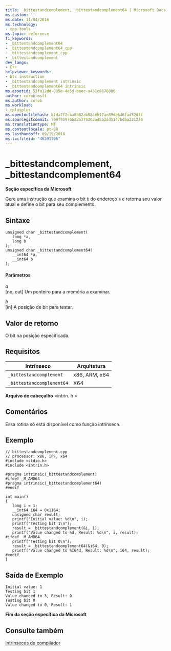 ```yaml
---
title: _bittestandcomplement, _bittestandcomplement64 | Microsoft Docs
ms.custom: ''
ms.date: 11/04/2016
ms.technology:
- cpp-tools
ms.topic: reference
f1_keywords:
- _bittestandcomplement64
- _bittestandcomplement64_cpp
- _bittestandcomplement_cpp
- _bittestandcomplement
dev_langs:
- C++
helpviewer_keywords:
- btc instruction
- _bittestandcomplement intrinsic
- _bittestandcomplement64 intrinsic
ms.assetid: 53fa12dd-835e-4e5d-baec-a431c8678806
author: corob-msft
ms.author: corob
ms.workload:
- cplusplus
ms.openlocfilehash: bfda7f2cba8b82ab584eb17ae89db646fad52dff
ms.sourcegitcommit: 799f9b976623a375203ad8b2ad5147bd6a2212f0
ms.translationtype: MT
ms.contentlocale: pt-BR
ms.lasthandoff: 09/19/2018
ms.locfileid: "46391306"
---
```

# <a name="bittestandcomplement-bittestandcomplement64"></a>_bittestandcomplement, _bittestandcomplement64

**Seção específica da Microsoft**

Gere uma instrução que examina o bit `b` do endereço `a` e retorna seu valor atual e define o bit para seu complemento.

## <a name="syntax"></a>Sintaxe

```
unsigned char _bittestandcomplement(
   long *a,
   long b
);
unsigned char _bittestandcomplement64(
   __int64 *a,
   __int64 b
);
```

#### <a name="parameters"></a>Parâmetros

*a*<br/>
[no, out] Um ponteiro para a memória a examinar.

*b*<br/>
[in] A posição de bit para testar.

## <a name="return-value"></a>Valor de retorno

O bit na posição especificada.

## <a name="requirements"></a>Requisitos

|Intrínseco|Arquitetura|
|---------------|------------------|
|`_bittestandcomplement`|x86, ARM, x64|
|`_bittestandcomplement64`|X64|

**Arquivo de cabeçalho** \<intrin. h >

## <a name="remarks"></a>Comentários

Essa rotina só está disponível como função intrínseca.

## <a name="example"></a>Exemplo

```
// bittestandcomplement.cpp
// processor: x86, IPF, x64
#include <stdio.h>
#include <intrin.h>

#pragma intrinsic(_bittestandcomplement)
#ifdef _M_AMD64
#pragma intrinsic(_bittestandcomplement64)
#endif

int main()
{
   long i = 1;
   __int64 i64 = 0x1I64;
   unsigned char result;
   printf("Initial value: %d\n", i);
   printf("Testing bit 1\n");
   result = _bittestandcomplement(&i, 1);
   printf("Value changed to %d, Result: %d\n", i, result);
#ifdef _M_AMD64
   printf("Testing bit 0\n");
   result = _bittestandcomplement64(&i64, 0);
   printf("Value changed to %I64d, Result: %d\n", i64, result);
#endif
}
```

## <a name="sample-output"></a>Saída de Exemplo

```
Initial value: 1
Testing bit 1
Value changed to 3, Result: 0
Testing bit 0
Value changed to 0, Result: 1
```

**Fim da seção específica da Microsoft**

## <a name="see-also"></a>Consulte também

[Intrínsecos do compilador](../intrinsics/compiler-intrinsics.md)